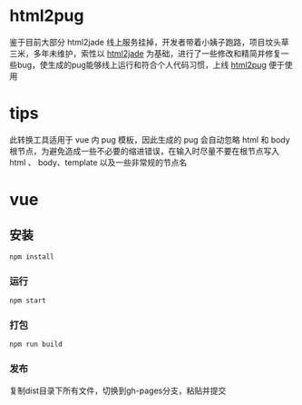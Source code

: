 # html2pug #

鉴于目前大部分 html2jade 线上服务挂掉，开发者带着小姨子跑路，项目坟头草三米，多年未维护，索性以 [html2jade](https://github.com/donpark/html2jade) 为基础，进行了一些修改和精简并修复一些bug，使生成的pug能够线上运行和符合个人代码习惯，上线 [html2pug](https://pecopeco.github.io/html2pug/#/) 便于使用

# tips

此转换工具适用于 vue 内 pug 模板，因此生成的 pug 会自动忽略 html 和 body 根节点，为避免造成一些不必要的缩进错误，在输入时尽量不要在根节点写入 html 、 body、template 以及一些非常规的节点名

# vue

## 安装
```
npm install
```

### 运行
```
npm start
```

### 打包
```
npm run build
```

### 发布

复制dist目录下所有文件，切换到gh-pages分支，粘贴并提交
